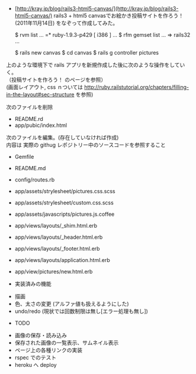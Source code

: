 
* [http://kray.jp/blog/rails3-html5-canvas/](http://kray.jp/blog/rails3-html5-canvas/) rails3 + html5 canvasでお絵かき投稿サイトを作ろう！ (2011年11月14日)
 をなぞって作成してみた。  
 
    $ rvm list
    ...
	  =* ruby-1.9.3-p429 [ i386 ]
	...
	$ rfm gemset list
    ...
	   => rails32
	...
    
    $ rails new canvas
	$ cd canvas
	$ rails g controller pictures


上のような環境下で rails アプリを新規作成した後に次のような操作をしていく。  
（投稿サイトを作ろう！ のページを参照）  
 (画面レイアウト, css ｎついては http://ruby.railstutorial.org/chapters/filling-in-the-layout#sec-structure を参照)  
 
次のファイルを削除
- README.rd  
- app/pubic/index.html  

次のファイルを編集。(存在していなければ作成)  
内容は 実際の githug レポジトリー中のソースコードを参照すること  

- Gemfile
- README.md

- config/routes.rb

- app/assets/strylesheet/pictures.css.scss
- app/assets/strylesheet/custom.css.scss

- app/assets/javascripts/pictures.js.coffee

- app/views/layouts/_shim.html.erb
- app/views/layouts/_header.html.erb
- app/views/layouts/_footer.html.erb
- app/views/layouts/application.html.erb

- app/view/pictures/new.html.erb

* 実装済みの機能

- 描画  
- 色、太さの変更 (アルファ値も扱えるようにした)  
- undo/redo (現状では回数制限は無し[エラー処理も無し])  


* TODO

- 画像の保存・読み込み  
- 保存された画像の一覧表示、サムネイル表示  
- ページ上の各種リンクの実装
- rspec でのテスト  
- heroku へ deploy  


